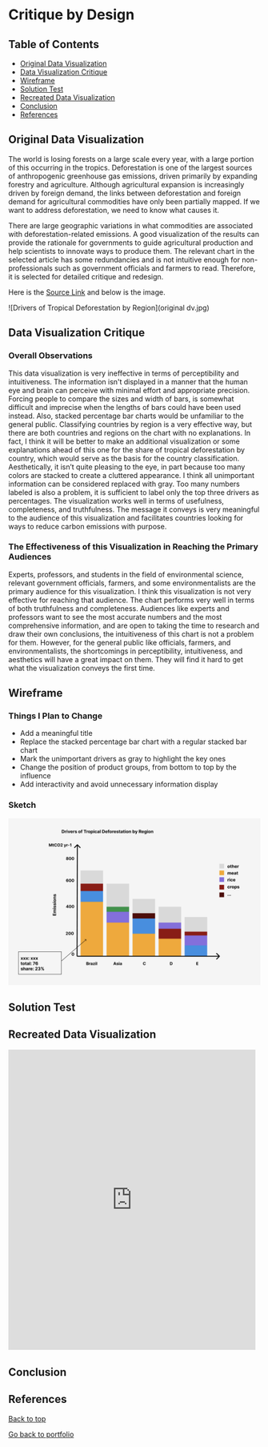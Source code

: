 # Critique by Design

## Table of Contents

- [Original Data Visualization](#original-data-visualization)
- [Data Visualization Critique](#data-visualization-critique)
- [Wireframe](#wireframe)
- [Solution Test](#solution-test)
- [Recreated Data Visualization](#recreated-data-visualization)
- [Conclusion](#conclusion)
- [References](#References)


## Original Data Visualization

The world is losing forests on a large scale every year, with a large portion of this occurring in the tropics. Deforestation is one of the largest sources of anthropogenic greenhouse gas emissions, driven primarily by expanding forestry and agriculture. Although agricultural expansion is increasingly driven by foreign demand, the links between deforestation and foreign demand for agricultural commodities have only been partially mapped. If we want to address deforestation, we need to know what causes it. 

There are large geographic variations in what commodities are associated with deforestation-related emissions. A good visualization of the results can provide the rationale for governments to guide agricultural production and help scientists to innovate ways to produce them. The relevant chart in the selected article has some redundancies and is not intuitive enough for non-professionals such as government officials and farmers to read. Therefore, it is selected for detailed critique and redesign.

Here is the [Source Link](https://www.sciencedirect.com/science/article/pii/S0959378018314365#fig0005) and below is the image. 

![Drivers of Tropical Deforestation by Region](original dv.jpg)


## Data Visualization Critique

### Overall Observations
This data visualization is very ineffective in terms of perceptibility and intuitiveness. The information isn't displayed in a manner that the human eye and brain can perceive with minimal effort and appropriate precision. Forcing people to compare the sizes and width of bars, is somewhat difficult and imprecise when the lengths of bars could have been used instead. Also, stacked percentage bar charts would be unfamiliar to the general public. Classifying countries by region is a very effective way, but there are both countries and regions on the chart with no explanations. In fact, I think it will be better to make an additional visualization or some explanations ahead of this one for the share of tropical deforestation by country, which would serve as the basis for the country classification. Aesthetically, it isn’t quite pleasing to the eye, in part because too many colors are stacked to create a cluttered appearance. I think all unimportant information can be considered replaced with gray. Too many numbers labeled is also a problem, it is sufficient to label only the top three drivers as percentages. The visualization works well in terms of usefulness, completeness, and truthfulness. The message it conveys is very meaningful to the audience of this visualization and facilitates countries looking for ways to reduce carbon emissions with purpose.

### The Effectiveness of this Visualization in Reaching the Primary Audiences
Experts, professors, and students in the field of environmental science, relevant government officials, farmers, and some environmentalists are the primary audience for this visualization. I think this visualization is not very effective for reaching that audience. The chart performs very well in terms of both truthfulness and completeness. Audiences like experts and professors want to see the most accurate numbers and the most comprehensive information, and are open to taking the time to research and draw their own conclusions, the intuitiveness of this chart is not a problem for them. However, for the general public like officials, farmers, and environmentalists, the shortcomings in perceptibility, intuitiveness, and aesthetics will have a great impact on them. They will find it hard to get what the visualization conveys the first time.


## Wireframe

### Things I Plan to Change
- Add a meaningful title
- Replace the stacked percentage bar chart with a regular stacked bar chart
- Mark the unimportant drivers as gray to highlight the key ones
- Change the position of product groups, from bottom to top by the influence
- Add interactivity and avoid unnecessary information display

### Sketch
![Sketch for solution](sketch.png)


## Solution Test

## Recreated Data Visualization
<iframe src="https://public.tableau.com/views/Assignment_16636996624560/1?:showVizHome=no&:embed=true" width="98%" height="600" seamless frameborder="0" scrolling="no"></iframe>   

## Conclusion 



## References









[Back to top](#table-of-contents)

[Go back to portfolio](/README.md)
